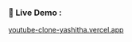 
### 🔗 Live Demo :
[youtube-clone-yashitha.vercel.app](https://youtube-clone-yashitha.vercel.app/)

